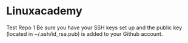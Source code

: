 # Linuxacademy
Test Repo 1
Be sure you have your SSH keys set up and the public key (located in ~/.ssh/id_rsa.pub) is added to your Github account.
